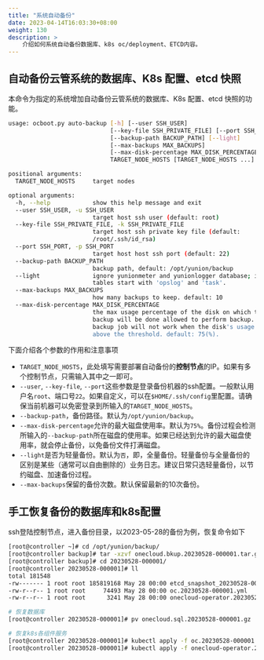 ```yaml
---
title: "系统自动备份"
date: 2023-04-14T16:03:30+08:00
weight: 130
description: >
    介绍如何系统自动备份数据库、k8s oc/deployment、ETCD内容。
---
```


## 自动备份云管系统的数据库、K8s 配置、etcd 快照

本命令为指定的系统增加自动备份云管系统的数据库、K8s 配置、etcd 快照的功能。

```bash
usage: ocboot.py auto-backup [-h] [--user SSH_USER]
                             [--key-file SSH_PRIVATE_FILE] [--port SSH_PORT]
                             [--backup-path BACKUP_PATH] [--light]
                             [--max-backups MAX_BACKUPS]
                             [--max-disk-percentage MAX_DISK_PERCENTAGE]
                             TARGET_NODE_HOSTS [TARGET_NODE_HOSTS ...]

positional arguments:
  TARGET_NODE_HOSTS     target nodes

optional arguments:
  -h, --help            show this help message and exit
  --user SSH_USER, -u SSH_USER
                        target host ssh user (default: root)
  --key-file SSH_PRIVATE_FILE, -k SSH_PRIVATE_FILE
                        target host ssh private key file (default:
                        /root/.ssh/id_rsa)
  --port SSH_PORT, -p SSH_PORT
                        target host host ssh port (default: 22)
  --backup-path BACKUP_PATH
                        backup path, default: /opt/yunion/backup
  --light               ignore yunionmeter and yunionlogger database; ignore
                        tables start with 'opslog' and 'task'.
  --max-backups MAX_BACKUPS
                        how many backups to keep. default: 10
  --max-disk-percentage MAX_DISK_PERCENTAGE
                        the max usage percentage of the disk on which the
                        backup will be done allowed to perform backup. the
                        backup job will not work when the disk's usage is
                        above the threshold. default: 75(%).
```

下面介绍各个参数的作用和注意事项

- `TARGET_NODE_HOSTS`，此处填写需要部署自动备份的**控制节点**的IP。如果有多个控制节点，只需输入其中之一即可。
- `--user`, `--key-file`, `--port`这些参数是登录备份机器的ssh配置。一般默认用户名`root`、端口号`22`。如果自定义，可以在`$HOME/.ssh/config`里配置。请确保当前机器可以免密登录到所输入的`TARGET_NODE_HOSTS`。
- `--backup-path`，备份路径。默认为`/opt/yunion/backup`。
- `--max-disk-percentage`允许的最大磁盘使用率。默认为`75%`。备份过程会检测所输入的`--backup-path`所在磁盘的使用率。如果已经达到允许的最大磁盘使用率，就会停止备份，以免备份文件打满磁盘。
- `--light`是否为轻量备份。默认为`否`，即，全量备份。轻量备份与全量备份的区别是某些（通常可以自由删除的）业务日志。建议日常只选轻量备份，以节约磁盘、加速备份过程。
- `--max-backups`保留的备份次数。默认保留最新的10次备份。

## 手工恢复备份的数据库和k8s配置

ssh登陆控制节点，进入备份目录，以2023-05-28的备份为例，恢复命令如下

```bash
[root@controller ~]# cd /opt/yunion/backup/
[root@controller backup]# tar -xzvf onecloud.bkup.20230528-000001.tar.gz
[root@controller backup]# cd 20230528-000001/
[root@controller 20230528-000001]# ll
total 181548
-rw------- 1 root root 185819168 May 28 00:00 etcd_snapshot_20230528-000001.db
-rw-r--r-- 1 root root     74493 May 28 00:00 oc.20230528-000001.yml
-rw-r--r-- 1 root root      3241 May 28 00:00 onecloud-operator.20230528-000001.yml

# 恢复数据库
[root@controller 20230528-000001]# pv onecloud.sql.20230528-000001.gz | gunzip | mysql -uroot -p$MYSQL_PASSWD -h $MYSQL_HOST

# 恢复k8s各组件服务
[root@controller 20230528-000001]# kubectl apply -f oc.20230528-000001.yml
[root@controller 20230528-000001]# kubectl apply -f onecloud-operator.20230528-000001.yml
```
